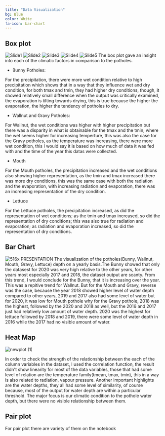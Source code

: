 ```yaml
---
title: "Data Visualization"
bg: Blue
color: White
fa-icon: bar-chart
---
```


## Box plot
![Slide1](https://user-images.githubusercontent.com/77670180/144376216-e4d18210-bcef-4c8d-9af0-df8f73360567.PNG)
![Slide2](https://user-images.githubusercontent.com/77670180/144376239-8c69dd2b-00b8-4c47-858e-db861a6f10ec.PNG)
![Slide3](https://user-images.githubusercontent.com/77670180/144376248-688c77e5-b394-4f3a-b5dc-a14ee79f566f.PNG)
![Slide4](https://user-images.githubusercontent.com/77670180/144376255-fd313dd6-7868-4d11-a1ce-8599eb1d24c0.PNG)
![Slide5](https://user-images.githubusercontent.com/77670180/144376261-acdcd4ee-33a9-4beb-a108-a26011cb1b56.PNG)
The box plot gave an insight into each of the climatic factors in comparison to the potholes.

- Bunny Potholes:

For the precipitation, there were more wet condition relative to high precipitation which shows that in a way that they influence wet and dry condition, for both tmax and tmin, they had higher dry conditions, though, it showed relatively small difference when the output was critically examined, the evaporation is tilting towards drying, this is true because the higher the evaporation, the higher the tendency of potholes to dry.

- Wallnut and Gravy Potholes:

For Wallnut, the wet conditions was higher with higher precipitation but there was a disparity in what is obtainable for the tmax and the tmin, where the wet seems higher for increasing temperture, this was also the case for the Gravy potholes, as the temperature was increasing, there were more wet condition, this I would say it is based on how much of data it was fed with and the time of the year this datas were collected.

- Mouth

For the Mouth potholes, the precipitation increased and the wet conditions also showing higher representation, as the tmin and tmax increased there was more dry conditions, this was the same case with both the radiation and the evaporation, with increasing radiation and evaporation, there was an increasing representation of the dry condition.

- Lettuce

For the Lettuce potholes, the precipitation increased, as did the representation of wet conditions; as the tmin and tmax increased, so did the representation of dry conditions; this was also true for radiation and evaporation; as radiation and evaporation increased, so did the representation of dry conditions.

## Bar Chart
![516x PRESENTATION](https://user-images.githubusercontent.com/77670180/144376998-f6eda405-53ed-47a7-bfb9-a367490c7a76.png)
The visualization of the potholes(Bunny, Wallnut, Mouth, Gravy, Lettuce) depth on a yearly basis.The Bunny showed that only the datasest for 2020 was very high relative to the other years, for other years most especially 2017 and 2018, the dataset output are scanty. From this trend, I would conclude for the Bunny, that it is increasing over the year. This was a repitive trend for Wallnut. But for the Mouth and Gravy, reverse was the case, because the year 2018 showed higher level of water depth compared to other years, 2019 and 2017 also had some level of water but for 2020, it was low for Mouth pothole why for the Gravy pothole, 2018 was the highest, followed by the 2020 and 2018 as well, but the 2016 and 2017 just had relatively low amount of water depth. 2020 was the highest for lettuce followed by 2018 and 2019, there were some level of water depth in 2016 while the 2017 had no visible amount of water.

## Heat Map
![newplot (1)](https://user-images.githubusercontent.com/77670180/144378929-b71e18c8-86a2-4861-8643-5a42a4769b8c.png)

In order to check the strength of the relationship between the each of the column variables in the dataset, I used the correlation function, the result didn't show linearity for most of the data variables, those that had some level of relation are the temperature family(tmean, tmax, tmin), this in a way is also related to radiation, vapour pressure. Another important highlights are the water depths, they all had some level of similarity, of course because, most of the output for water depth are within a particular threshold. The major focus is our climatic condition to the pothole water depth, but there were no visible relationship between them.
## Pair plot
For pair plot there are variety of them on the notebook
